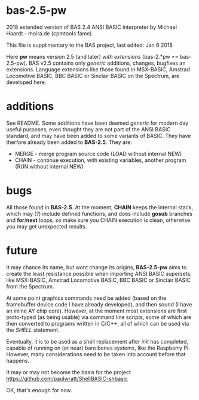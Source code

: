# bas-2.5-pw
2018 extended version of BAS 2.4 ANSI BASIC interpreter by Michael Haardt - moira.de (cpmtools fame)

This file is supplimentary to the BAS project, last edited: Jan 6 2018

Here **pw** means version 2.5 (and later) _with_ _extensions_ (bas-2.\*pw == bas-2.5-pw). BAS v2.5 contains only _generic_ additions, changes, bugfixes an extensions.  Language extensions like those found in MSX-BASIC, Amstrad Locomotive BASIC, BBC BASIC or Sinclair BASIC on the Spectrum, are developed here.

# additions
See README. Some additions have been deemed _generic_ for modern day useful purposes, even thought they are not part of the ANSI BASIC standard, and may have been added to some variants of BASIC. They have therfore already been added to **BAS-2.5**. They are:
  * MERGE - merge program source code (LOAD without internal NEW)
  * CHAIN - continue execution, with existing variables, another program (RUN without internal NEW)

# bugs
All those found in **BAS-2.5**. At the moment, **CHAIN** keeps the internal stack, which may (?) include defined functions, and does include **gosub** branches and **for**/**next** loops, so make sure you CHAIN execution is clean, otherwise you may get unexpected results.

# future
It may chance its name, but wont change its origins, **BAS-2.5-pw** aims to create the least resistance possible when importing ANSI BASIC supersets, like MSX-BASIC, Amstrad Locomotive BASIC, BBC BASIC or Sinclair BASIC from the Spectrum.

At some point graphics commands need be added (based on the framebuffer device code I have already developed), and then sound (I have an inline AY chip core). However, at the moment most extensions are first proto-typed (as being usable) via command line scripts, some of which are then converted to programs written in C/C++, all of which can be used via the _SHELL_ statement.

Eventually, it is to be used as a shell replacement after _init_ has completed, capable of running on (or near) bare bones systems, like the Raspberry Pi. However, many considerations need to be taken into account before that happens.

It may or may not become the basis for the project https://github.com/paulwratt/ShellBASIC-shbasic

OK, that's enough for now.
